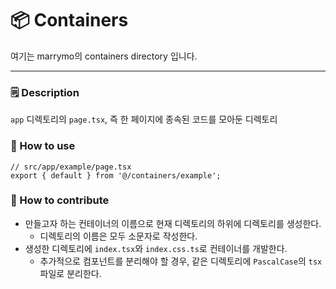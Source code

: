 # 📦 Containers
여기는 marrymo의 containers directory 입니다.

---

### 🗒️ Description

`app` 디렉토리의 `page.tsx`, 즉 한 페이지에 종속된 코드를 모아둔 디렉토리

### 🔎 How to use

```tsx
// src/app/example/page.tsx
export { default } from '@/containers/example';
```

### 🌱 How to contribute

- 만들고자 하는 컨테이너의 이름으로 현재 디렉토리의 하위에 디렉토리를 생성한다.
    - 디렉토리의 이름은 모두 소문자로 작성한다.
- 생성한 디렉토리에 `index.tsx`와 `index.css.ts`로 컨테이너를 개발한다.
    - 추가적으로 컴포넌트를 분리해야 할 경우, 같은 디렉토리에 `PascalCase`의 `tsx` 파일로 분리한다.
